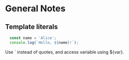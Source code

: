 # General Notes

## Template literals
```javascript
  const name = 'Alice';
  console.log(`Hello, ${name}!`);
```

Use \` instead of quotes, and access variable using ${var}.